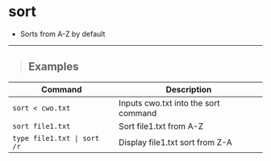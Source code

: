 # sort

- Sorts from A-Z by default

---

> ## **Examples**


| **Command** | **Description** |
|-------------|-----------------|
| `sort < cwo.txt` | Inputs cwo.txt into the sort command |
| `sort file1.txt` | Sort file1.txt from A-Z |
| `type file1.txt \| sort /r` | Display file1.txt sort from Z-A |